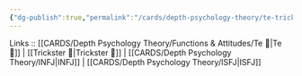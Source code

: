```yaml
---
{"dg-publish":true,"permalink":"/cards/depth-psychology-theory/te-trickster/","noteIcon":"","created":"2023-01-05T12:05:10.315+01:00","updated":"2023-03-09T09:59:09.356+01:00"}
---
```


Links :: [[CARDS/Depth Psychology Theory/Functions & Attitudes/Te 🏹\|Te 🏹]] | [[Trickster 🤡\|Trickster 🤡]] | [[CARDS/Depth Psychology Theory/INFJ\|INFJ]] | [[CARDS/Depth Psychology Theory/ISFJ\|ISFJ]]